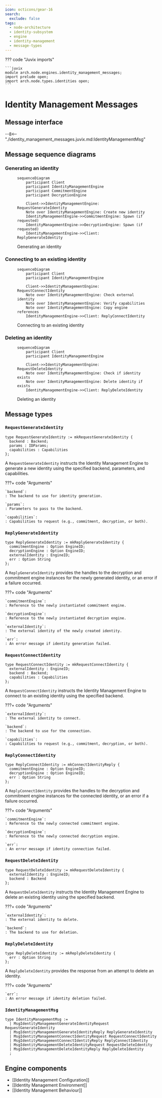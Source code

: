 ```yaml
---
icon: octicons/gear-16
search:
  exclude: false
tags:
  - node-architecture
  - identity-subsystem
  - engine
  - identity-management
  - message-types
---
```


??? code "Juvix imports"

    ```juvix
    module arch.node.engines.identity_management_messages;
    import prelude open;
    import arch.node.types.identities open;
    ```

# Identity Management Messages

## Message interface

--8<-- "./identity_management_messages.juvix.md:IdentityManagementMsg"

## Message sequence diagrams

### Generating an identity

<!-- --8<-- [start:message-sequence-diagram-generate] -->
<figure markdown="span">

```mermaid
sequenceDiagram
    participant Client
    participant IdentityManagementEngine
    participant CommitmentEngine
    participant DecryptionEngine

    Client->>IdentityManagementEngine: RequestGenerateIdentity
    Note over IdentityManagementEngine: Create new identity
    IdentityManagementEngine->>CommitmentEngine: Spawn (if requested)
    IdentityManagementEngine->>DecryptionEngine: Spawn (if requested)
    IdentityManagementEngine->>Client: ReplyGenerateIdentity
```

<figcaption markdown="span">
Generating an identity
</figcaption>
</figure>
<!-- --8<-- [end:message-sequence-diagram-generate] -->

### Connecting to an existing identity

<!-- --8<-- [start:message-sequence-diagram-connect] -->
<figure markdown="span">

```mermaid
sequenceDiagram
    participant Client
    participant IdentityManagementEngine

    Client->>IdentityManagementEngine: RequestConnectIdentity
    Note over IdentityManagementEngine: Check external identity
    Note over IdentityManagementEngine: Verify capabilities
    Note over IdentityManagementEngine: Copy engine references
    IdentityManagementEngine->>Client: ReplyConnectIdentity
```

<figcaption markdown="span">
Connecting to an existing identity
</figcaption>
</figure>
<!-- --8<-- [end:message-sequence-diagram-connect] -->

### Deleting an identity

<!-- --8<-- [start:message-sequence-diagram-delete] -->
<figure markdown="span">

```mermaid
sequenceDiagram
    participant Client
    participant IdentityManagementEngine

    Client->>IdentityManagementEngine: RequestDeleteIdentity
    Note over IdentityManagementEngine: Check if identity exists
    Note over IdentityManagementEngine: Delete identity if exists
    IdentityManagementEngine->>Client: ReplyDeleteIdentity
```

<figcaption markdown="span">
Deleting an identity
</figcaption>
</figure>
<!-- --8<-- [end:message-sequence-diagram-delete] -->

## Message types

### `RequestGenerateIdentity`

```juvix
type RequestGenerateIdentity := mkRequestGenerateIdentity {
  backend : Backend;
  params : IDParams;
  capabilities : Capabilities
};
```

A `RequestGenerateIdentity` instructs the Identity Management Engine to generate
a new identity using the specified backend, parameters, and capabilities.

???+ code "Arguments"

    `backend`:
    : The backend to use for identity generation.

    `params`:
    : Parameters to pass to the backend.

    `capabilities`:
    : Capabilities to request (e.g., commitment, decryption, or both).

### `ReplyGenerateIdentity`

```juvix
type ReplyGenerateIdentity := mkReplyGenerateIdentity {
  commitmentEngine : Option EngineID;
  decryptionEngine : Option EngineID;
  externalIdentity : EngineID;
  err : Option String
};
```

A `ReplyGenerateIdentity` provides the handles to the decryption and
commitment engine instances for the newly generated identity, or an error if a
failure occurred.

???+ code "Arguments"

    `commitmentEngine`:
    : Reference to the newly instantiated commitment engine.

    `decryptionEngine`:
    : Reference to the newly instantiated decryption engine.

    `externalIdentity`:
    : The external identity of the newly created identity.

    `err`:
    : An error message if identity generation failed.

### `RequestConnectIdentity`

```juvix
type RequestConnectIdentity := mkRequestConnectIdentity {
  externalIdentity : EngineID;
  backend : Backend;
  capabilities : Capabilities
};
```

A `RequestConnectIdentity` instructs the Identity Management Engine to connect
to an existing identity using the specified backend.

???+ code "Arguments"

    `externalIdentity`:
    : The external identity to connect.

    `backend`:
    : The backend to use for the connection.

    `capabilities`:
    : Capabilities to request (e.g., commitment, decryption, or both).

### `ReplyConnectIdentity`

```juvix
type ReplyConnectIdentity := mkConnectIdentityReply {
  commitmentEngine : Option EngineID;
  decryptionEngine : Option EngineID;
  err : Option String
};
```

A `ReplyConnectIdentity` provides the handles to the decryption and
commitment engine instances for the connected identity, or an error if a failure
occurred.

???+ code "Arguments"

    `commitmentEngine`:
    : Reference to the newly connected commitment engine.

    `decryptionEngine`:
    : Reference to the newly connected decryption engine.

    `err`:
    : An error message if identity connection failed.

### `RequestDeleteIdentity`

```juvix
type RequestDeleteIdentity := mkRequestDeleteIdentity {
  externalIdentity : EngineID;
  backend : Backend
};
```

A `RequestDeleteIdentity` instructs the Identity Management Engine to delete an
existing identity using the specified backend.

???+ code "Arguments"

    `externalIdentity`:
    : The external identity to delete.

    `backend`:
    : The backend to use for deletion.

### `ReplyDeleteIdentity`

```juvix
type ReplyDeleteIdentity := mkReplyDeleteIdentity {
  err : Option String
};
```

A `ReplyDeleteIdentity` provides the response from an attempt to delete an
identity.

???+ code "Arguments"

    `err`:
    : An error message if identity deletion failed.

### `IdentityManagementMsg`

<!-- --8<-- [start:IdentityManagementMsg] -->
```juvix
type IdentityManagementMsg :=
  | MsgIdentityManagementGenerateIdentityRequest RequestGenerateIdentity
  | MsgIdentityManagementGenerateIdentityReply ReplyGenerateIdentity
  | MsgIdentityManagementConnectIdentityRequest RequestConnectIdentity
  | MsgIdentityManagementConnectIdentityReply ReplyConnectIdentity
  | MsgIdentityManagementDeleteIdentityRequest RequestDeleteIdentity
  | MsgIdentityManagementDeleteIdentityReply ReplyDeleteIdentity
  ;
```
<!-- --8<-- [end:IdentityManagementMsg] -->

## Engine components

- [[Identity Management Configuration]]
- [[Identity Management Environment]]
- [[Identity Management Behaviour]]